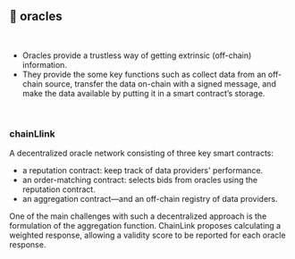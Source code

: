 ## 🍣 oracles

<br>


* Oracles provide a trustless way of getting extrinsic (off-chain) information.
* They provide the some key functions such as collect data from an off-chain source, transfer the data on-chain with a signed message, and make the data available by putting it in a smart contract’s storage.


<br>

### chainLlink 


A decentralized oracle network consisting of three key smart contracts:

* a reputation contract: keep track of data providers' performance.
* an order-matching contract: selects bids from oracles using the reputation contract.
* an aggregation contract—and an off-chain registry of data providers.


One of the main challenges with such a decentralized approach is the formulation of the aggregation function. 
ChainLink proposes calculating a weighted response, allowing a validity score to be reported for each oracle response. 
